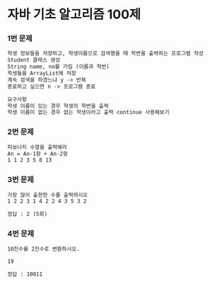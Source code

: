 # 자바 기초 알고리즘 100제

### 1번 문제
```txt
학생 정보들을 저장하고, 학생이름으로 검색했을 때 학번을 출력하는 프로그램 작성
Student 클래스 생성
String name, no를 가짐 (이름과 학번)
학생들을 ArrayList에 저장
계속 검색을 하겠느냐 y -> 반복
종료하고 싶으면 n -> 프로그램 종료

요구사항
학생 이름이 있는 경우 학생의 학번을 출력
학생 이름이 없는 경우 없는 학생이라고 출력 continue 사용해보기
```

### 2번 문제
```txt
피보나치 수열을 출력해라
An = An-1항 + An-2항
1 1 2 3 5 8 13
```

### 3번 문제
```txt
가장 많이 출현한 수를 출력하시오
1 2 2 3 1 4 2 2 4 3 5 3 2

정답 : 2 (5회)
```

### 4번 문제
```txt
10진수를 2진수로 변환하시오.

19

정답 : 10011
```